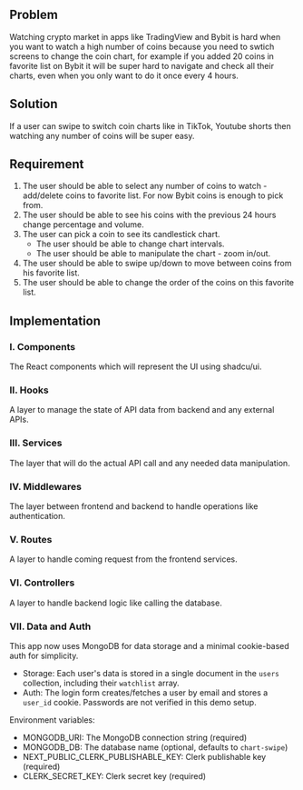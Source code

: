 ## Problem

Watching crypto market in apps like TradingView and Bybit is hard when you want to watch a high number of coins because you need to swtich screens to change the coin chart, for example if you added 20 coins in favorite list on Bybit it will be super hard to navigate and check all their charts, even when you only want to do it once every 4 hours.

## Solution

If a user can swipe to switch coin charts like in TikTok, Youtube shorts then watching any number of coins will be super easy.

## Requirement

1. The user should be able to select any number of coins to watch - add/delete coins to favorite list. For now Bybit coins is enough to pick from.
2. The user should be able to see his coins with the previous 24 hours change percentage and volume.
3. The user can pick a coin to see its candlestick chart.
    - The user should be able to change chart intervals.
    - The user should be able to manipulate the chart - zoom in/out.
4. The user should be able to swipe up/down to move between coins from his favorite list.
5. The user should be able to change the order of the coins on this favorite list.

## Implementation

### I. Components
The React components which will represent the UI using shadcu/ui.

### II. Hooks
A layer to manage the state of API data from backend and any external APIs.

### III. Services
The layer that will do the actual API call and any needed data manipulation.

### IV. Middlewares
The layer between frontend and backend to handle operations like authentication.

### V. Routes
A layer to handle coming request from the frontend services.

### VI. Controllers
A layer to handle backend logic like calling the database.

### VII. Data and Auth
This app now uses MongoDB for data storage and a minimal cookie-based auth for simplicity.

- Storage: Each user's data is stored in a single document in the `users` collection, including their `watchlist` array.
- Auth: The login form creates/fetches a user by email and stores a `user_id` cookie. Passwords are not verified in this demo setup.

Environment variables:
- MONGODB_URI: The MongoDB connection string (required)
- MONGODB_DB: The database name (optional, defaults to `chart-swipe`)
- NEXT_PUBLIC_CLERK_PUBLISHABLE_KEY: Clerk publishable key (required)
- CLERK_SECRET_KEY: Clerk secret key (required)
